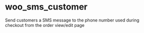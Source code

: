 # woo_sms_customer
 Send customers a SMS message to the phone number used during checkout from the order view/edit page
